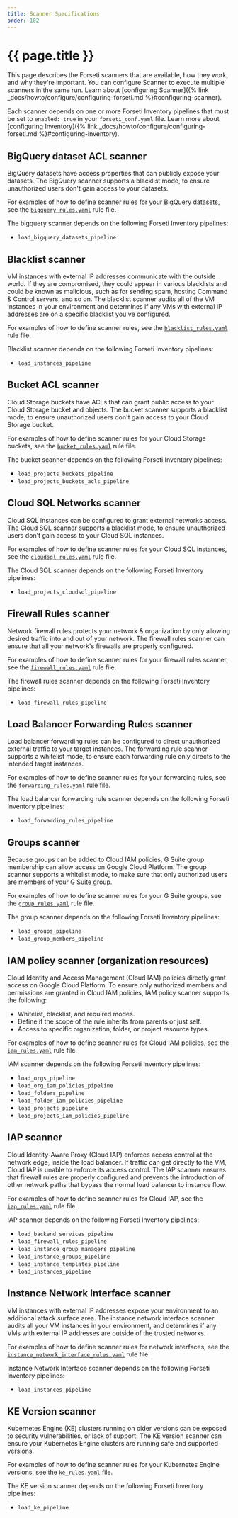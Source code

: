 ```yaml
---
title: Scanner Specifications
order: 102
---
```


# {{ page.title }}

This page describes the Forseti scanners that are available, how they work, and
why they're important. You can configure Scanner to execute multiple scanners in
the same run. Learn about [configuring
Scanner]({% link _docs/howto/configure/configuring-forseti.md %}#configuring-scanner).

Each scanner depends on one or more Forseti Inventory pipelines that must be set
to `enabled: true` in your `forseti_conf.yaml` file. Learn more about
[configuring
Inventory]({% link _docs/howto/configure/configuring-forseti.md %}#configuring-inventory).

## BigQuery dataset ACL scanner

BigQuery datasets have access properties that can publicly expose your datasets.
The BigQuery scanner supports a blacklist mode, to ensure unauthorized users
don't gain access to your datasets.

For examples of how to define scanner rules for your BigQuery datasets, see the
[`bigquery_rules.yaml`](https://github.com/GoogleCloudPlatform/forseti-security/blob/master/rules/bigquery_rules.yaml)
rule file.

The bigquery scanner depends on the following Forseti Inventory pipelines:

 - `load_bigquery_datasets_pipeline`

## Blacklist scanner

VM instances with external IP addresses communicate with the outside world.
If they are compromised, they could appear in various 
blacklists and could be known as malicious, such as for sending spam, 
hosting Command & Control servers, and so on. The blacklist scanner audits
all of the VM instances in your environment and determines if any VMs
with external IP addresses are on a specific blacklist you've configured.

For examples of how to define scanner rules, see the
[`blacklist_rules.yaml`](https://github.com/GoogleCloudPlatform/forseti-security/blob/master/rules/blacklist_rules.yaml)
rule file.

Blacklist scanner depends on the following Forseti Inventory pipelines:

 - `load_instances_pipeline`

## Bucket ACL scanner

Cloud Storage buckets have ACLs that can grant public access to your 
Cloud Storage bucket and objects. The bucket scanner supports a blacklist mode, 
to ensure unauthorized users don't gain access to your Cloud Storage bucket.

For examples of how to define scanner rules for your Cloud Storage buckets, see the
[`bucket_rules.yaml`](https://github.com/GoogleCloudPlatform/forseti-security/blob/master/rules/bucket_rules.yaml) rule file.

The bucket scanner depends on the following Forseti Inventory pipelines:

 - `load_projects_buckets_pipeline`
 - `load_projects_buckets_acls_pipeline`

## Cloud SQL Networks scanner

Cloud SQL instances can be configured to grant external networks access. The
Cloud SQL scanner supports a blacklist mode, to ensure unauthorized users don't
gain access to your Cloud SQL instances.

For examples of how to define scanner rules for your Cloud SQL instances, see
the
[`cloudsql_rules.yaml`](https://github.com/GoogleCloudPlatform/forseti-security/blob/master/rules/cloudsql_rules.yaml)
rule file.

The Cloud SQL scanner depends on the following Forseti Inventory pipelines:

 - `load_projects_cloudsql_pipeline`

## Firewall Rules scanner
Network firewall rules protects your network & organization by only allowing 
desired traffic into and out of your network. The firewall rules scanner can 
ensure that all your network's firewalls are properly configured.

For examples of how to define scanner rules for your firewall rules scanner, see the
[`firewall_rules.yaml`](https://github.com/GoogleCloudPlatform/forseti-security/blob/master/rules/firewall_rules.yaml)
rule file.

The firewall rules scanner depends on the following Forseti
Inventory pipelines:

 - `load_firewall_rules_pipeline`


## Load Balancer Forwarding Rules scanner

Load balancer forwarding rules can be configured to direct unauthorized external
traffic to your target instances. The forwarding rule scanner supports a
whitelist mode, to ensure each forwarding rule only directs to the intended
target instances.

For examples of how to define scanner rules for your forwarding rules, see the
[`forwarding_rules.yaml`](https://github.com/GoogleCloudPlatform/forseti-security/blob/master/rules/forwarding_rules.yaml)
rule file.

The load balancer forwarding rule scanner depends on the following Forseti
Inventory pipelines:

 - `load_forwarding_rules_pipeline`

## Groups scanner

Because groups can be added to Cloud IAM policies, G Suite group membership can allow
access on Google Cloud Platform. The group scanner supports a whitelist mode, to
make sure that only authorized users are members of your G Suite group.

For examples of how to define scanner rules for your G Suite groups, see the
[`group_rules.yaml`](https://github.com/GoogleCloudPlatform/forseti-security/blob/master/rules/group_rules.yaml)
rule file.

The group scanner depends on the following Forseti Inventory pipelines:

 - `load_groups_pipeline`
 - `load_group_members_pipeline`

## IAM policy scanner (organization resources)

Cloud Identity and Access Management (Cloud IAM) policies directly grant access
on Google Cloud Platform. To ensure only authorized members and permissions are
granted in Cloud IAM policies, IAM policy scanner supports the following:

 - Whitelist, blacklist, and required modes.
 - Define if the scope of the rule inherits from parents or just self.
 - Access to specific organization, folder, or project resource types.

For examples of how to define scanner rules for Cloud IAM policies, see the
[`iam_rules.yaml`](https://github.com/GoogleCloudPlatform/forseti-security/blob/master/rules/iam_rules.yaml)
rule file.

IAM scanner depends on the following Forseti Inventory pipelines:

 - `load_orgs_pipeline`
 - `load_org_iam_policies_pipeline`
 - `load_folders_pipeline`
 - `load_folder_iam_policies_pipeline`
 - `load_projects_pipeline`
 - `load_projects_iam_policies_pipeline`

## IAP scanner

Cloud Identity-Aware Proxy (Cloud IAP) enforces access control at the network
edge, inside the load balancer. If traffic can get directly to the VM, Cloud IAP
is unable to enforce its access control. The IAP scanner ensures that firewall
rules are properly configured and prevents the introduction of other network
paths that bypass the normal load balancer to instance flow.

For examples of how to define scanner rules for Cloud IAP, see the
[`iap_rules.yaml`](https://github.com/GoogleCloudPlatform/forseti-security/blob/master/rules/iap_rules.yaml)
rule file.

IAP scanner depends on the following Forseti Inventory pipelines:

 - `load_backend_services_pipeline`
 - `load_firewall_rules_pipeline`
 - `load_instance_group_managers_pipeline`
 - `load_instance_groups_pipeline`
 - `load_instance_templates_pipeline`
 - `load_instances_pipeline`

## Instance Network Interface scanner

VM instances with external IP addresses expose your environment to an
additional attack surface area. The instance network interface scanner audits
all your VM instances in your environment, and determines if any VMs with
external IP addresses are outside of the trusted networks.

For examples of how to define scanner rules for network interfaces, see the 
[`instance_network_interface_rules.yaml`](https://github.com/GoogleCloudPlatform/forseti-security/blob/master/rules/instance_network_interface_rules.yaml)
rule file.

Instance Network Interface scanner depends on the following Forseti Inventory pipelines:

 - `load_instances_pipeline`

## KE Version scanner

Kubernetes Engine (KE) clusters running on older versions can be exposed to security 
vulnerabilities, or lack of support.  The KE version scanner can ensure your 
Kubernetes Engine clusters are running safe and supported versions.

For examples of how to define scanner rules for your Kubernetes Engine versions, see the
[`ke_rules.yaml`](https://github.com/GoogleCloudPlatform/forseti-security/blob/master/rules/ke_rules.yaml)
file.

The KE version scanner depends on the following Forseti Inventory pipelines:

 - `load_ke_pipeline`
